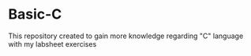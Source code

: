# Basic-C
This repository created to gain more knowledge regarding "C" language with my labsheet exercises
